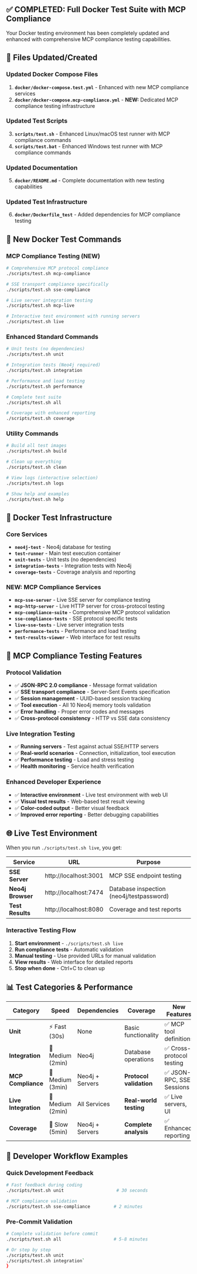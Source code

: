 ## ✅ **COMPLETED: Full Docker Test Suite with MCP Compliance**

Your Docker testing environment has been completely updated and enhanced with comprehensive MCP compliance testing capabilities.

## 📁 **Files Updated/Created**

### **Updated Docker Compose Files**
1. **`docker/docker-compose.test.yml`** - Enhanced with new MCP compliance services
2. **`docker/docker-compose.mcp-compliance.yml`** - **NEW:** Dedicated MCP compliance testing infrastructure

### **Updated Test Scripts**
3. **`scripts/test.sh`** - Enhanced Linux/macOS test runner with MCP compliance commands
4. **`scripts/test.bat`** - Enhanced Windows test runner with MCP compliance commands

### **Updated Documentation**
5. **`docker/README.md`** - Complete documentation with new testing capabilities

### **Updated Test Infrastructure**
6. **`docker/Dockerfile_test`** - Added dependencies for MCP compliance testing

## 🚀 **New Docker Test Commands**

### **MCP Compliance Testing (NEW)**
```bash
# Comprehensive MCP protocol compliance
./scripts/test.sh mcp-compliance

# SSE transport compliance specifically  
./scripts/test.sh sse-compliance

# Live server integration testing
./scripts/test.sh mcp-live

# Interactive test environment with running servers
./scripts/test.sh live
```

### **Enhanced Standard Commands**
```bash
# Unit tests (no dependencies)
./scripts/test.sh unit

# Integration tests (Neo4j required)
./scripts/test.sh integration

# Performance and load testing
./scripts/test.sh performance

# Complete test suite
./scripts/test.sh all

# Coverage with enhanced reporting
./scripts/test.sh coverage
```

### **Utility Commands**
```bash
# Build all test images
./scripts/test.sh build

# Clean up everything
./scripts/test.sh clean

# View logs (interactive selection)
./scripts/test.sh logs

# Show help and examples
./scripts/test.sh help
```

## 🐳 **Docker Test Infrastructure**

### **Core Services**
- **`neo4j-test`** - Neo4j database for testing
- **`test-runner`** - Main test execution container
- **`unit-tests`** - Unit tests (no dependencies)
- **`integration-tests`** - Integration tests with Neo4j
- **`coverage-tests`** - Coverage analysis and reporting

### **NEW: MCP Compliance Services**
- **`mcp-sse-server`** - Live SSE server for compliance testing
- **`mcp-http-server`** - Live HTTP server for cross-protocol testing
- **`mcp-compliance-suite`** - Comprehensive MCP protocol validation
- **`sse-compliance-tests`** - SSE protocol specific tests
- **`live-sse-tests`** - Live server integration tests
- **`performance-tests`** - Performance and load testing
- **`test-results-viewer`** - Web interface for test results

## 🎯 **MCP Compliance Testing Features**

### **Protocol Validation**
- ✅ **JSON-RPC 2.0 compliance** - Message format validation
- ✅ **SSE transport compliance** - Server-Sent Events specification  
- ✅ **Session management** - UUID-based session tracking
- ✅ **Tool execution** - All 10 Neo4j memory tools validation
- ✅ **Error handling** - Proper error codes and messages
- ✅ **Cross-protocol consistency** - HTTP vs SSE data consistency

### **Live Integration Testing**
- ✅ **Running servers** - Test against actual SSE/HTTP servers
- ✅ **Real-world scenarios** - Connection, initialization, tool execution
- ✅ **Performance testing** - Load and stress testing
- ✅ **Health monitoring** - Service health verification

### **Enhanced Developer Experience**
- ✅ **Interactive environment** - Live test environment with web UI
- ✅ **Visual test results** - Web-based test result viewing
- ✅ **Color-coded output** - Better visual feedback
- ✅ **Improved error reporting** - Better debugging capabilities

## 🌐 **Live Test Environment**

When you run `./scripts/test.sh live`, you get:

| Service | URL | Purpose |
|---------|-----|---------|
| **SSE Server** | http://localhost:3001 | MCP SSE endpoint testing |
| **Neo4j Browser** | http://localhost:7474 | Database inspection (neo4j/testpassword) |
| **Test Results** | http://localhost:8080 | Coverage and test reports |

### **Interactive Testing Flow**
1. **Start environment** - `./scripts/test.sh live`
2. **Run compliance tests** - Automatic validation
3. **Manual testing** - Use provided URLs for manual validation
4. **View results** - Web interface for detailed reports
5. **Stop when done** - Ctrl+C to clean up

## 📊 **Test Categories & Performance**

| Category | Speed | Dependencies | Coverage | New Features |
|----------|-------|--------------|----------|---------------|
| **Unit** | ⚡ Fast (30s) | None | Basic functionality | ✅ MCP tool definitions |
| **Integration** | 🐌 Medium (2min) | Neo4j | Database operations | ✅ Cross-protocol testing |
| **MCP Compliance** | 🔄 Medium (3min) | Neo4j + Servers | **Protocol validation** | ✅ JSON-RPC, SSE, Sessions |
| **Live Integration** | 🔄 Medium (2min) | All Services | **Real-world testing** | ✅ Live servers, UI |
| **Coverage** | 🐌 Slow (5min) | Neo4j + Servers | **Complete analysis** | ✅ Enhanced reporting |

## 🔧 **Developer Workflow Examples**

### **Quick Development Feedback**
```bash
# Fast feedback during coding
./scripts/test.sh unit                    # 30 seconds

# MCP compliance validation  
./scripts/test.sh sse-compliance         # 2 minutes
```

### **Pre-Commit Validation**
```bash
# Complete validation before commit
./scripts/test.sh all                    # 5-8 minutes

# Or step by step
./scripts/test.sh unit
./scripts/test.sh integration`
}
